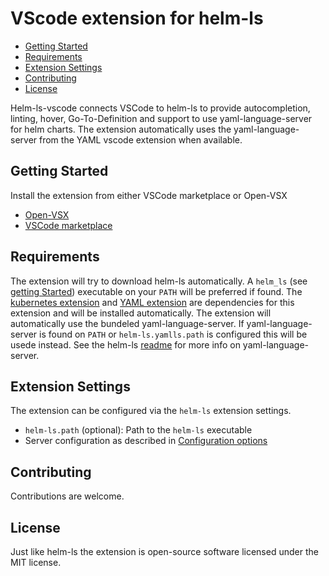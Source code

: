 # VScode extension for helm-ls

<!-- vim-markdown-toc GFM -->

- [Getting Started](#getting-started)
- [Requirements](#requirements)
- [Extension Settings](#extension-settings)
- [Contributing](#contributing)
- [License](#license)

<!-- vim-markdown-toc -->

Helm-ls-vscode connects VSCode to helm-ls to provide autocompletion, linting, hover, Go-To-Definition and support to use yaml-language-server for helm charts. The extension automatically uses the yaml-language-server from the YAML vscode extension when available.

## Getting Started

Install the extension from either VSCode marketplace or Open-VSX

- [Open-VSX](https://open-vsx.org/extension/helm-ls/helm-ls)
- [VSCode marketplace](https://marketplace.visualstudio.com/items?itemName=helm-ls.helm-ls)

## Requirements

The extension will try to download helm-ls automatically.
A `helm_ls` (see [getting Started](https://github.com/mrjosh/helm-ls/#getting-started)) executable on your `PATH` will be preferred if found.
The [kubernetes extension](https://github.com/vscode-kubernetes-tools/vscode-kubernetes-tools) and [YAML extension](https://github.com/redhat-developer/vscode-yaml) are dependencies for this extension and will be installed automatically.
The extension will automatically use the bundeled yaml-language-server. If yaml-language-server is found on `PATH` or `helm-ls.yamlls.path` is configured this will be usede instead. See the helm-ls [readme](https://github.com/mrjosh/helm-ls/?tab=readme-ov-file#integration-with-yaml-language-server) for more info on yaml-language-server.

## Extension Settings

The extension can be configured via the `helm-ls` extension settings.

- `helm-ls.path` (optional): Path to the `helm-ls` executable
- Server configuration as described in [Configuration options](https://github.com/mrjosh/helm-ls/?tab=readme-ov-file#configuration-options)

## Contributing

Contributions are welcome.

## License

Just like helm-ls the extension is open-source software licensed under the MIT license.
